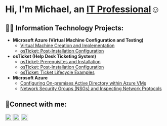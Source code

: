 <h1>Hi, I'm Michael, an <a href="https://linkedin.com/in/michael-stoffel-a2b1791a7">IT Professional</a>☺</h1>

<h2>👨‍💻 Information Technology Projects:</h2>

- <b>Microsoft Azure (Virtual Machine Configuration and Testing)</b>
  - [Virtual Machine Creation and Implementation](https://github.com/mstoffel1998/VM-Creation-IMP)
  - [osTicket: Post-Installation Configuration](https://github.com/mstoffel1998/post-install-config)
- <b>osTicket (Help Desk Ticketing System)</b>
  - [osTicket: Prerequisites and Installation](https://github.com/mstoffel1998/osticket-prereqs)
  - [osTicket: Post-Installation Configuration](https://github.com/mstoffel1998/post-install-config)
  - [osTicket: Ticket Lifecycle Examples](https://github.com/mstoffel1998/ticket-lifecycle)
- <b>Microsoft Azure</b>
  - [Configuring On-premises Active Directory within Azure VMs](https://github.com/mstoffel1998/configure-ad)
  - [Network Security Groups (NSGs) and Inspecting Network Protocols](https://github.com/mstoffel1998/azure-network-protocols)

<h2>🤳Connect with me:</h2>

[<img align="left" alt="Josh | Twitter" width="22px" src="https://cdn.jsdelivr.net/npm/simple-icons@v3/icons/twitter.svg" />][twitter]
[<img align="left" alt="Josh | LinkedIn" width="22px" src="https://cdn.jsdelivr.net/npm/simple-icons@v3/icons/linkedin.svg" />][linkedin]
[<img align="left" alt="Josh | Instagram" width="22px" src="https://cdn.jsdelivr.net/npm/simple-icons@v3/icons/instagram.svg" />][instagram]

[twitter]: https://twitter.com/Josh
[instagram]: https://www.instagram.com/Josh
[linkedin]: https://linkedin.com/in/Josh
